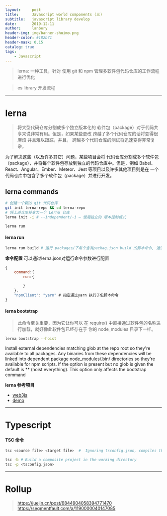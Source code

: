 ```yaml
---
layout:     post
title:      Javascript world components (三)
subtitle:   javascript library develop
date:       2019-12-11
author:     lanbery
header-img: img/banner-shuimo.png
header-color: #182b71
header-mask: 0.15
catalog: true
tags:
    - Javascript 
---
```


> lerna: 一种工具，针对 使用 git 和 npm 管理多软件包代码仓库的工作流程进行优化

> es library 开发流程

---

# lerna

> 将大型代码仓库分割成多个独立版本化的 软件包（package）对于代码共享来说非常有用。但是，如果某些更改 跨越了多个代码仓库的话将变得很 麻烦 并且难以跟踪，并且， 跨越多个代码仓库的测试将迅速变得非常复杂。

为了解决这些（以及许多其它）问题，某些项目会将 代码仓库分割成多个软件包（package），并将每个软件包存放到独立的代码仓库中。但是，例如 Babel、 React、Angular、Ember、Meteor、Jest 等项目以及许多其他项目则是在 一个代码仓库中包含了多个软件包（package）并进行开发。

## lerna commands

```bash
# 创建一个新的 git 代码仓库
git init lerna-repo && cd lerna-repo
# 将上述仓库转变为一个 Lerna 仓库
lerna init -i # --independent/-i – 使用独立的 版本控制模式

lerna run 
```

#### lerna run

```bash
lerna run build # 运行 packages/下每个含有packag.json build 的脚本命令, 通过 -- 进行参数传递
```

**命令配置**
可以通过lerna.json对运行命令参数进行配置

```js
{
    command:{
        run:{

        }
    },
    "npmClient": "yarn" # 指定通过yarn 执行子包脚本命令
}

```


#### lerna bootstrap 

> 此命令至关重要，因为它让你可以 在 require() 中直接通过软件包的名称进行加载，就好像此软件包已经存在于 你的 node_modules 目录下一样。

```bash
lerna bootstrap --hoist
```

Install external dependencies matching glob at the repo root so they're available to all packages. Any binaries from these dependencies will be linked into dependent package node_modules/.bin/ directories so they're available for npm scripts. If the option is present but no glob is given the default is ** (hoist everything). This option only affects the bootstrap command


**lerna 参考项目**

- [web3js](https://github.com/ChainSafe/web3.js)
- [demo](https://github.com/nshen/ts-lerna-repo)


---
# Typescript

#### TSC 命令

```bash
tsc <source file> <target file>  #  Ignoring tsconfig.json, compiles the specified files with default compiler options

tsc -b # Build a composite project in the working directory
tsc -p <tsconfig.json>

```

---
# Rollup

> https://juejin.cn/post/6844904058394771470
> https://segmentfault.com/a/1190000040147085